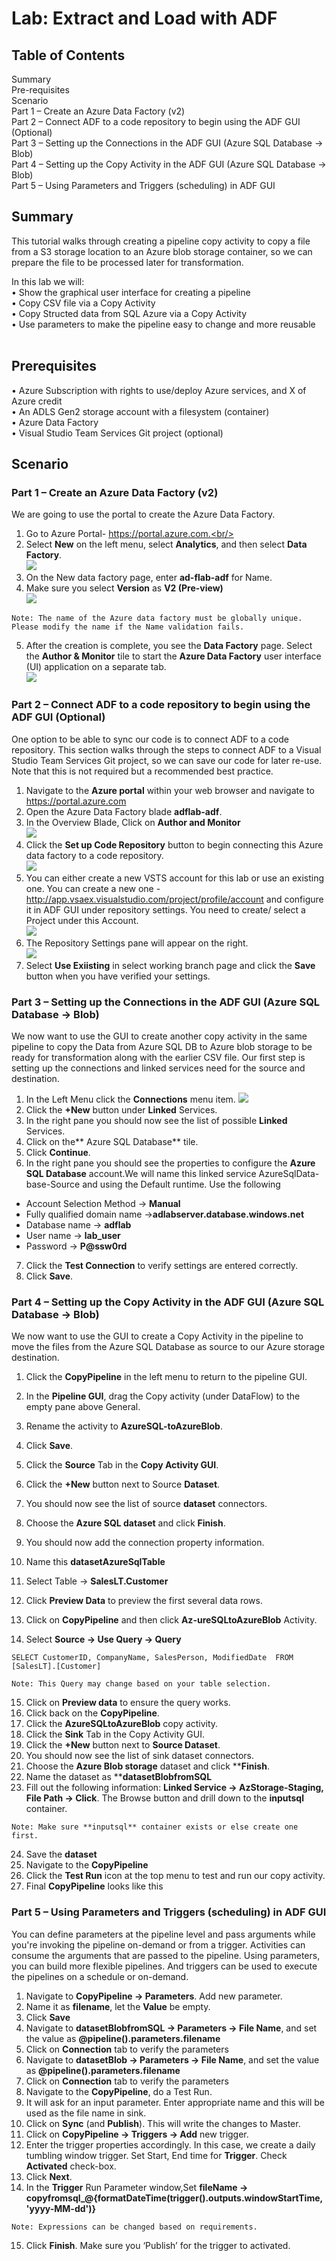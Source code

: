 # Lab: Extract and Load with ADF

## Table of Contents

Summary<br/>
Pre-requisites<br/>
Scenario<br/>
Part 1 – Create an Azure Data Factory (v2)<br/>
Part 2 – Connect ADF to a code repository to begin using the ADF GUI (Optional)<br/>
Part 3 – Setting up the Connections in the ADF GUI (Azure SQL Database -> Blob)<br/>
Part 4 – Setting up the Copy Activity in the ADF GUI (Azure SQL Database -> Blob)<br/>
Part 5 – Using Parameters and Triggers (scheduling) in ADF GUI<br/>

## Summary
This tutorial walks through creating a pipeline copy activity to copy a file from a S3 storage location to an Azure blob storage container, so we can prepare the file to be processed later for transformation.<br/>

In this lab we will:<br/>
•	Show the graphical user interface for creating a pipeline<br/>
•	Copy CSV file via a Copy Activity<br/>
•	Copy Structed data from SQL Azure via a Copy Activity<br/>
•	Use parameters to make the pipeline easy to change and more reusable<br/>
 
## Prerequisites
•	Azure Subscription with rights to use/deploy Azure services, and X of Azure credit<br/>
•	An ADLS Gen2 storage account with a filesystem (container)<br/>
•	Azure Data Factory<br/>
•	Visual Studio Team Services Git project (optional)<br/>

## Scenario
### Part 1 – Create an Azure Data Factory (v2)
We are going to use the portal to create the Azure Data Factory.
1.	Go to Azure Portal- https://portal.azure.com.<br/>
2.	Select **New** on the left menu, select **Analytics**, and then select **Data Factory**.<br/>
    <img src="images/ex01.jpg"/><br/>
3.	On the New data factory page, enter **ad-flab-adf** for Name.
4.	Make sure you select **Version** as **V2 (Pre-view)**<br/>
   <img src="images/ex03.jpg"/><br/>

``
Note: The name of the Azure data factory must be globally unique. Please modify the name if the Name validation fails. 
``

5.	After the creation is complete, you see the **Data Factory** page. Select the **Author & Monitor** tile to start the **Azure Data Factory** user interface (UI) application on a separate tab.<br/>
   <img src="images/ex02.jpg"/><br/>
### Part 2 – Connect ADF to a code repository to begin using the ADF GUI (Optional)
One option to be able to sync our code is to connect ADF to a code repository. This section walks through the steps to connect ADF to a Visual Studio Team Services Git project, so we can save our code for later re-use. Note that this is not required but a recommended best practice.

1.	Navigate to the **Azure portal** within your web browser and navigate to https://portal.azure.com
2.	Open the Azure Data Factory blade **adflab-adf**.
3.	In the Overview Blade, Click on **Author and Monitor**<br/>
   <img src="images/ex03.jpg"/><br/>
4.	Click the **Set up Code Repository** button to begin connecting this Azure data factory to a code repository.<br/>
   <img src="images/ex3.jpg"/><br/>
5.	You can either create a new VSTS account for this lab or use an existing one. You can create a new one - http://app.vsaex.visualstudio.com/project/profile/account and configure it in ADF GUI under repository settings. You need to create/ select a Project under this Account.<br/>
   <img src="images/ex04.jpg"/><br/>
6.	The Repository Settings pane will appear on the right.<br/>
   <img src="images/ex05.jpg"/><br/>
7.	Select **Use Exiisting** in select working branch page and click the **Save** button when you have verified your settings.


### Part 3 – Setting up the Connections in the ADF GUI (Azure SQL Database -> Blob)
We now want to use the GUI to create another copy activity in the same pipeline to copy the Data from Azure SQL DB to Azure blob storage to be ready for transformation along with the earlier CSV file. Our first step is setting up the connections and linked services need for the source and destination.

1.	In the Left Menu click the **Connections** menu item.
   <img src="images/ex02.jpg"/><br/>
2.	Click the **+New** button under **Linked** Services.
3.	In the right pane you should now see the list of possible **Linked** Services. 
4.	Click on the** Azure SQL Database** tile.
5.	Click **Continue**.
6.	In the right pane you should see the properties to configure the **Azure SQL Database** account.We will name this linked service AzureSqlData-base-Source and using the Default runtime. Use the following  
 
  * Account Selection Method -> **Manual**
  * Fully qualified domain name ->**adlabserver.database.windows.net**
  * Database name -> **adflab**
  * User name -> **lab_user**
  * Password -> **P@ssw0rd**

7.	Click the **Test Connection** to verify settings are entered correctly.
8.	Click **Save**.

### Part 4 – Setting up the Copy Activity in the ADF GUI (Azure SQL Database -> Blob)
We now want to use the GUI to create a Copy Activity in the pipeline to move the files from the Azure SQL Database as source to our Azure storage destination.

1.	Click the **CopyPipeline** in the left menu to return to the pipeline GUI.
2.	In the **Pipeline GUI**, drag the Copy activity (under DataFlow) to the empty pane above General.
3.	Rename the activity to **AzureSQL-toAzureBlob**.
4.	Click **Save**.
5.	Click the **Source** Tab in the **Copy Activity GUI**.
6.	Click the **+New** button next to Source **Dataset**.
7.	You should now see the list of source **dataset** connectors. 
8.	Choose the **Azure SQL dataset** and click **Finish**.
9.	You should now add the connection property information.
10.	Name this **datasetAzureSqlTable** 
11.	Select Table -> **SalesLT.Customer**
12.	Click **Preview Data** to preview the first several data rows.
13.	Click on **CopyPipeline** and then click **Az-ureSQLtoAzureBlob** Activity.

14.	Select **Source -> Use Query -> Query**

``
SELECT CustomerID, CompanyName, SalesPerson, ModifiedDate 
FROM [SalesLT].[Customer]
``

``
Note: This Query may change based on your table selection. 
``

15.	Click on **Preview data** to ensure the query works.
16.	Click back on the **CopyPipeline**.
17.	Click the **AzureSQLtoAzureBlob** copy activity.
18.	Click the **Sink** Tab in the Copy Activity GUI.
19.	Click the **+New** button next to **Source Dataset**.
20.	You should now see the list of sink dataset connectors. 
21.	Choose the **Azure Blob storage** dataset and click ****Finish**.
22.	Name the dataset as ****datasetBlobfromSQL**
23.	Fill out the following information: **Linked Service -> AzStorage-Staging, File Path -> Click**. The Browse button and drill down to the **inputsql** container.

``
Note: Make sure **inputsql** container exists or else create one first. 
``

24.	Save the **dataset**
25.	Navigate to the **CopyPipeline**
26.	Click the **Test Run** icon at the top menu to test and run our copy activity.
27.	Final **CopyPipeline** looks like this

### Part 5 – Using Parameters and Triggers (scheduling) in ADF GUI
You can define parameters at the pipeline level and pass arguments while you're invoking the pipeline on-demand or from a trigger. Activities can consume the arguments that are passed to the pipeline. Using parameters, you can build more flexible pipelines. 
And triggers can be used to execute the pipelines on a schedule or on-demand.

1.	Navigate to **CopyPipeline -> Parameters**. Add new parameter. 
2.	Name it as **filename**, let the **Value** be empty.
3.	Click **Save**
4.	Navigate to **datasetBlobfromSQL -> Parameters -> File Name**, and set the value as **@pipeline().parameters.filename**
5.	Click on **Connection** tab to verify the parameters
6.	Navigate to **datasetBlob -> Parameters -> File Name**, and set the value as **@pipeline().parameters.filename**
7.	Click on **Connection** tab to verify the parameters
8.	Navigate to the **CopyPipeline**, do a Test Run. 
9.	It will ask for an input parameter. Enter appropriate name and this will be used as the file name in sink.
10.	Click on **Sync** (and **Publish**). This will write the changes to Master.
11.	Click on **CopyPipeline -> Triggers -> Add** new trigger.
12.	Enter the trigger properties accordingly. In this case, we create a daily tumbling window trigger.
Set Start, End time for **Trigger**. Check **Activated** check-box. 
13.	Click **Next**.
14.	In the **Trigger** Run Parameter window,Set **fileName -> copyfromsql_@{formatDateTime(trigger().outputs.windowStartTime, 'yyyy-MM-dd')}**

``
Note: Expressions can be changed based on requirements. 
``

15.	Click **Finish**.
Make sure you ‘Publish’ for the trigger to activated.

